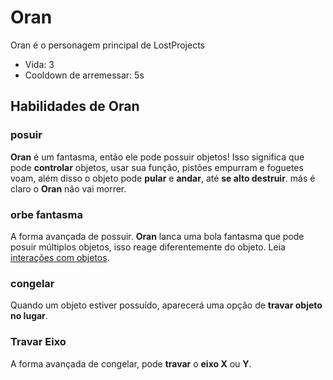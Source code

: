# Oran
Oran é o personagem principal de LostProjects

- Vida: 3
- Cooldown de arremessar: 5s
## Habilidades de Oran
### posuir
**Oran** é um fantasma, então ele pode possuir objetos! Isso significa que pode **controlar** objetos, usar sua função, pistões empurram e foguetes voam, além disso o objeto pode **pular** e **andar**, até **se alto destruir**. más é claro o **Oran** não vai morrer.

### orbe fantasma
A forma avançada de possuir. **Oran** lanca uma bola fantasma que pode posuir múltiplos objetos, isso reage diferentemente do objeto. Leia [interações com objetos](https://github.com/JonatasYuri/LostProjects/blob/main/Ideias/Intera%C3%A7%C3%A3o_com_Objetos.md).

### congelar
Quando um objeto estiver possuído, aparecerá uma opção de **travar objeto no lugar**.

### Travar Eixo
A forma avançada de congelar, pode **travar** o **eixo X** ou **Y**.

